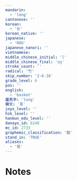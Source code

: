 ```yaml
---
mandarin:
  - 'lóng'
cantonese: ''
korean:
  - '농'
korean_native: ''
japanese:
  - 'ROU'
japanese_nanori: ''
vietnamese:
middle_chinese_initial: 'l'
middle_chinese_final: 'uŋ'
stroke_count: ''
radical: '竹'
skip_number: '2-6-16'
grade_level: 6
pos: ''
english:
  - 'basket'
羅馬字: 'long'
韓文: '롱'
joyo_level: ''
hsk_level: ''
hanmun_edu_level: ''
danayo_id: 6248
mc_id: 2733
graphemic_classification: '龍'
stand_in: 'TRUE'
aliases:
  - '笼'
---
```


# Notes

